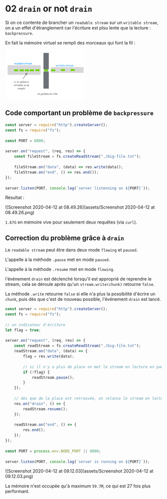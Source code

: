 # 02 `drain` or not `drain`

Si on ce contente de brancher un `readable stream` sur un `writable stream`, on a un effet d'étranglement car l'écriture est plsu lente que la lecture : `backpressure`.

En fait la mémoire virtuel se rempli des morceaux qui font la fil :



<img src="assets/Screenshot 2020-04-12 at 08.46.44.png" alt="Screenshot 2020-04-12 at 08.46.44" style="zoom:25%;" />

## Code comportant un problème de `backpressure`

```js
const server = require("http").createServer();
const fs = require("fs");

const PORT = 8000;

server.on("request", (req, res) => {
    const fileStream = fs.createReadStream("./big-file.txt");

    fileStream.on("data", (data) => res.write(data));
    fileStream.on("end", () => res.end());
});

server.listen(PORT, console.log(`server listenning on ${PORT}`));
```

Résultat :

![Screenshot 2020-04-12 at 08.49.26](assets/Screenshot 2020-04-12 at 08.49.26.png)

`1.67G` en mémoire vive pour seulement deux requêtes (via `curl`).

## Correction du problème grâce à `drain`

Le  `readable stream` peut être dans deux mode `flowing` et `paused`.

L'appelle à la méthode `.pause` met en mode `paused`.

L'appelle à la méthode `.resume` met en mode `flowing`.

l'événement `drain` est déclenché lorsqu'il est approprié de reprendre le stream, cela se déroule après qu'un `stream.write(chunk)` retourne `false`.

La méthode `.write` retourne `false` si elle n'a plus la possibilité d'écrire un `chunk`, puis dès que c'est de nouveau possible, l'événement `drain` est lancé.

```js
const server = require("http").createServer();
const fs = require("fs");

// un indicateur d'écriture
let flag = true;

server.on("request", (req, res) => {
    const readStream = fs.createReadStream("./big-file.txt");
    readStream.on("data", (data) => {
        flag = res.write(data);
        
        // si il n'y a plus de place on met le stream en lecture en pause
        if (!flag) {
            readStream.pause();
        }
    });

    // dès que de la place est retrouvée, on relance le stream en lecture
    res.on("drain", () => {
        readStream.resume();
    });

    readStream.on("end", () => {
        res.end();
    });
});

const PORT = process.env.NODE_PORT || 8000;

server.listen(PORT, console.log(`server is running on ${PORT}`));

```

![Screenshot 2020-04-12 at 09.12.03](assets/Screenshot 2020-04-12 at 09.12.03.png)

La mémoire n'est occupée qu'à maximum `59.7M`, ce qui est 27 fois plus performant.